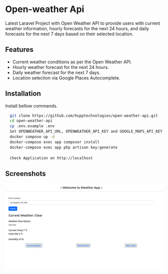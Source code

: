 
# Open-weather Api

Latest Laravel Project with Open Weather API to provide users with current weather information, hourly forecasts for the next 24 hours, and daily forecasts for the next 7 days based on their selected location.


## Features

- Current weather conditions as per the Open Weather API.
- Hourly weather forecast for the next 24 hours.
- Daily weather forecast for the next 7 days.
- Location selection via Google Places Autocomplete.

## Installation

Install bellow commands.

```bash
  git clone https://github.com/hupptechnologies/open-weather-api.git
  cd open-weather-api
  cp .env.example .env
  Set OPENWEATHER_API_URL, OPENWEATHER_API_KEY and GOOGLE_MAPS_API_KEY parameters in .env file
  docker compose up -d
  docker-compose exec app composer install
  docker-compose exec app php artisan key:generate

  check Application on http://localhost
```
## Screenshots

![Current Weather Screen](screenshot/screen-1-.png)